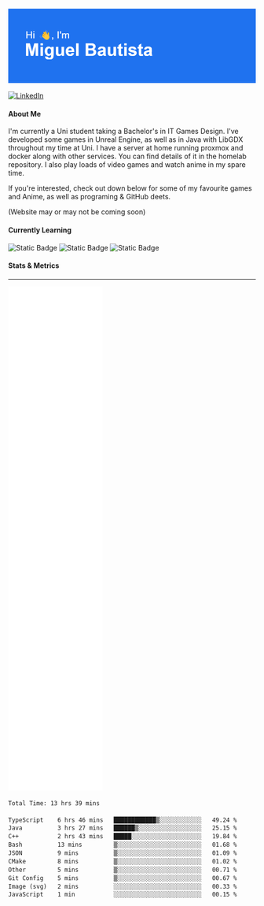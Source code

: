 ![](header.png)  

[![LinkedIn](https://img.shields.io/badge/linkedin-%230077B5.svg?style=for-the-badge&logo=linkedin&logoColor=white)](https://www.linkedin.com/in/miguelangelobautista/) 
<!-- [![Static Badge](https://img.shields.io/badge/Website-black?style=for-the-badge&labelColor=white)] Under Construction--> 




#### About Me 
I'm currently a Uni student taking a Bachelor's in IT Games Design. I've developed some games in Unreal Engine, as well as in Java with LibGDX throughout my time at Uni. I have a server at home running proxmox and docker along with other services. You can find details of it in the homelab repository. I also play loads of video games and watch anime in my spare time.

If you're interested, check out down below for some of my favourite games and Anime, as well as programing & GitHub deets.

(Website may or may not be coming soon)



#### Currently Learning

![Static Badge](https://img.shields.io/badge/C%2B%2B-blue?style=for-the-badge&logo=cplusplus)
![Static Badge](https://img.shields.io/badge/Unreal_Engine-black?style=for-the-badge&logo=unrealengine)
![Static Badge](https://img.shields.io/badge/Java-white?style=for-the-badge&color=red)

<!-- ### Languages and Tools
---
<p float="left">
  <img src="./Icons/python-color.svg" width="5%">
  <img src="./Icons/cplusplus-color.svg" width="5%">
  <img src="./Icons/docker-color.svg" width="5%">
  <img src="./Icons/javascript-color.svg" width="5%">
  <img src="./Icons/portainer-color.svg" width="5%">
  <img src="./Icons/proxmox-color.svg" width="5%">
  <img src="./Icons/unrealengine-color.svg" width="5%">
  <img src="./Icons/androidstudio-color.svg" width="5%">
  <img src="./Icons/html5-color.svg" width="5%">
</p> -->

#### Stats & Metrics
---

![](github-metrics.svg)


<!--START_SECTION:waka-->

```txt
Total Time: 13 hrs 39 mins

TypeScript    6 hrs 46 mins   ████████████▒░░░░░░░░░░░░   49.24 %
Java          3 hrs 27 mins   ██████▒░░░░░░░░░░░░░░░░░░   25.15 %
C++           2 hrs 43 mins   █████░░░░░░░░░░░░░░░░░░░░   19.84 %
Bash          13 mins         ▒░░░░░░░░░░░░░░░░░░░░░░░░   01.68 %
JSON          9 mins          ▒░░░░░░░░░░░░░░░░░░░░░░░░   01.09 %
CMake         8 mins          ▒░░░░░░░░░░░░░░░░░░░░░░░░   01.02 %
Other         5 mins          ▒░░░░░░░░░░░░░░░░░░░░░░░░   00.71 %
Git Config    5 mins          ▒░░░░░░░░░░░░░░░░░░░░░░░░   00.67 %
Image (svg)   2 mins          ░░░░░░░░░░░░░░░░░░░░░░░░░   00.33 %
JavaScript    1 min           ░░░░░░░░░░░░░░░░░░░░░░░░░   00.15 %
```

<!--END_SECTION:waka-->


<!-- Relevant Links
https://reheader.glitch.me/home - Header Images

https://wakatime.com/dashboard - Waka Metrics

https://shields.io/badges - Badges
https://github.com/Ileriayo/markdown-badges?tab=readme-ov-file#usage - Other Badges

https://simpleicons.org/ - Icons

https://github.com/lowlighter/metrics - Metrics
https://metrics.lecoq.io/embed?user=NomaDiix - Metrics builder

https://github.com/topics/github-profile-readme - GitHub profile README topic

https://zzetao.github.io/awesome-github-profile/ - Example profile READMEs

 -->